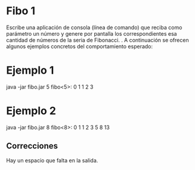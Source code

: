 Fibo 1
=============

Escribe una aplicación de consola (línea de comando) que reciba como parámetro un número y genere por pantalla los correspondientes esa cantidad de números de la seria de Fibonacci. . A continuación se ofrecen algunos ejemplos concretos del comportamiento esperado:

# Ejemplo 1
java -jar fibo.jar 5
fibo<5>: 0 1 1 2 3

# Ejemplo 2
java -jar fibo.jar 8
fibo<8>: 0 1 1 2 3 5 8 13

## Correcciones
Hay un espacio que falta en la salida. 
